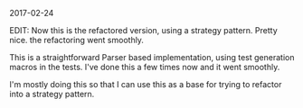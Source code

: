 2017-02-24

EDIT:  Now this is the refactored version, using a strategy pattern.  Pretty nice. 
the refactoring went smoothly. 

This is a straightforward Parser based implementation, using test generation macros
in the tests.  I've done this a few times now and it went smoothly.  

I'm mostly doing this so that I can use this as a base for trying to refactor into
a strategy pattern.  
